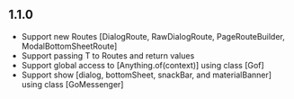 ## 1.1.0

* Support new Routes [DialogRoute, RawDialogRoute, PageRouteBuilder, ModalBottomSheetRoute]
* Support passing T to Routes and return values
* Support global access to [Anything.of(context)] using class [Gof]
* Support show [dialog, bottomSheet, snackBar, and materialBanner] using class [GoMessenger]
